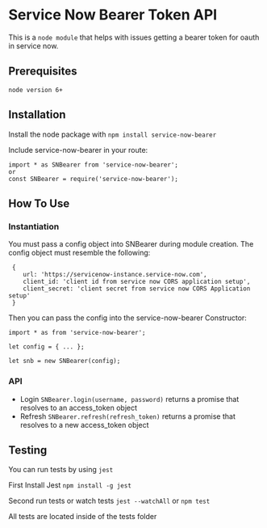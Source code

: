 # Service Now Bearer Token API

This is a `node module` that helps with issues getting a bearer token for oauth in service now.


## Prerequisites

`node version 6+`

## Installation

Install the node package with `npm install service-now-bearer`

Include service-now-bearer in your route:

```
import * as SNBearer from 'service-now-bearer';
or
const SNBearer = require('service-now-bearer');
```

## How To Use

### Instantiation

You must pass a config object into SNBearer during module creation. The config object 
must resemble the following:

```
 {
    url: 'https://servicenow-instance.service-now.com',
    client_id: 'client id from service now CORS application setup',
    client_secret: 'client secret from service now CORS Application setup'
 }
```

Then you can pass the config into the service-now-bearer Constructor:

```
import * as from 'service-now-bearer';

let config = { ... };

let snb = new SNBearer(config);

```

### API

* Login `SNBearer.login(username, password)` returns a promise that resolves to an access_token object
* Refresh `SNBearer.refresh(refresh_token)` returns a promise that resolves to a new access_token object

## Testing

You can run tests by using `jest`

First Install Jest
`npm install -g jest`

Second run tests or watch tests
`jest --watchAll` 
or
`npm test`

All tests are located inside of the tests folder
